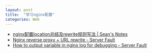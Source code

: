 ```yaml
---
layout: post
title:  "学习nginx配置"
categories: Web
---
```


* [nginx配置location总结及rewrite规则写法 \| Sean's Notes](http://seanlook.com/2015/05/17/nginx-location-rewrite/)
* [Nginx reverse proxy + URL rewrite - Server Fault](https://serverfault.com/q/379675/395914)
* [How to output variable in nginx log for debugging - Server Fault](https://serverfault.com/q/404626/395914)
